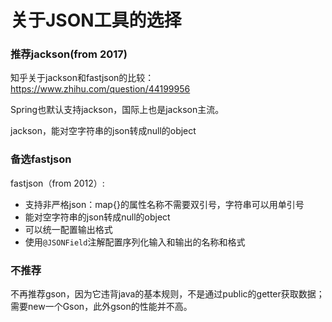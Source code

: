 # 关于JSON工具的选择

### 推荐jackson(from 2017)

知乎关于jackson和fastjson的比较：https://www.zhihu.com/question/44199956

Spring也默认支持jackson，国际上也是jackson主流。

jackson，能对空字符串的json转成null的object

### 备选fastjson

fastjson（from 2012）:

- 支持非严格json：map{}的属性名称不需要双引号，字符串可以用单引号
- 能对空字符串的json转成null的object
- 可以统一配置输出格式
- 使用`@JSONField`注解配置序列化输入和输出的名称和格式

### 不推荐

不再推荐gson，因为它违背java的基本规则，不是通过public的getter获取数据；
需要new一个Gson，此外gson的性能并不高。
